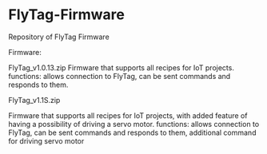 # FlyTag-Firmware
Repository of FlyTag Firmware

Firmware:

FlyTag_v1.0.13.zip
Firmware that supports all recipes for IoT projects.
functions:
	allows connection to FlyTag,
	can be sent commands and responds to them.

FlyTag_v1.1S.zip

Firmware that supports all recipes for IoT projects,
with added feature of having a possibility of driving a servo motor.
functions:
	allows connection to FlyTag,
	can be sent commands and responds to them,
	additional command for driving servo motor

